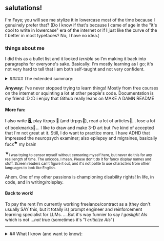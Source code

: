 ## salutations!

I'm Faye; you will see me stylize it in lowercase most of the time because I genuinely prefer that? (Do I know if that's because I came of age in the "it's cool to write in lowercase" era of the internet or if I just like the curve of the f better in most typefaces? No, I have no idea.) 

### things about me 
I did this as a bullet list and it looked *terrible* so I'm making it back into paragraphs for everyone's sake. 
Basically: I'm mostly learning as I go; it's not very hard to tell that I am both self-taught and not very confident. 

<details><summary>##### The extended summary:</summary> 
I figured out from a few specific projects and an internship, after nearly an entire English major, that I really loved graphic and web design. What you'd call UI or frontend now, but at the time *mumblemumbleaughts* required knowing allll the things. 

I tried, not very successfully, to take a course in web design to 180 that problem. I was neither in a good place at 20 and feeling lost, or the most motivated to do it while also finishing school; it **did not** get me a fantastic new frontend freelancing career. It **did** get me some useful skills and a "free" iMac which lasted like a decade and honestly, worth it. (Esp bc it was right before they came out with the totally un-upgradable BS they have now. I have since fully transitioned back to Windows, and also, worth it. Or rather, I kinda hate Microsoft too, but building your own PC is way superior to whatever the hell you can do with Apple's planned obsolescence, and they know it's the operating system and apps people want, so they make dual booting a pain in the ass. /rant) 
</details>

**Anyway:** I've never stopped trying to learn things! Mostly from free courses on the internet or squinting a lot at other people's code. Documentation is my friend :D :D i enjoy that Github really leans on MAKE A DAMN README

#### More fun: 
I also write 🖥, play ttrpgs 🎲 (and ~~tt~~rpgs📄), read a lot of articles📰... lose a lot of bookmarks📌...
I like to draw and make 3-D art but I've kind of accepted that I'm not great at it. Still, I do want to practice more.
I have ADHD that impressed the neuropsych examiner; also epilepsy and migraines, basically fυсκ<sup>★</sup> my brain

<sup>★</sup><small>I was trying to censor myself without censoring myself here, but never do this for any real length of time.
The unicode, I mean. Please don't do it for fancy display names and stuff. Screen readers can't figure it out, and it's not polite to use characters from other languages to look like English.</small>

Ahem. One of my other passions is championing disability rights! In life, in code, and in writing/roleplay. 

#### Back to work! 
To pay the rent I'm currently working freelance/contract as a (they don't usually SAY this, but it totally is) prompt engineer and reinforcement learning specialist for LLMs. 
....But it's way funnier to say *I gaslight AIs* which is not ...*not* true (sometimes it's "*I criticize AIs*")      

--- 

<details>
<summary>## What I know (and want to know):</summary> 
### languages  
#### markups  
- Markdown ✔ (esp the Obsidian flavor, but I work with it too, so)    
- HTML and XHTML: ✔     
	- legitimate question: does anyone even *use* XHTML? I remember when I was first learning web design in *mumblemumbleaughts* the course instructor was very *this is the future* yeah nah     
- Wikitext of various flavors ✔     
- CSS ❓    
	- let's call this "four years of high school spanish" fluency: can read, can write \[make adjustments], speaking \[eg writing from scratch] ... not so much    
	- I'm currently trying to learn this more fluently     
- JSON ⁉    
  - I can and have edited a JSON file, situationally, without screwing it up??? i think this is the "where's the bathroom/i speak english" immersion level    
  
#### programming  
- SQL ✔ just basics, but i have a shiny certificate and all that  
	- my household got into an es-cue-ell vs sequel argument (I say S Q L) before I even knew that was a thing and then we hit Wikipedia  
	- I enjoy the reason it's historically referred to as "Sequel". I still say SQL.     
		- So how do *you* say it?  
- Python 📚 currently learning  
- nothing else well. JavaScript's my next one.  
	- Tho technically since I'm using the Obsidian Dataview plugin, and some others, I'm getting a crashcourse in Javascript here and there      
	- (and also DQL and whatever other -QLs people choose to use; plus some Handlebar/Moustache/etc.  
		- SQL made adapting to queries pretty easy: do recommend)  

#### uh, spoken?  
- in which I'm being silly   
- ASL 📚 currently learning and would love love love anyone to sign with!   
- English ✔ born into this bizarre language  
- Spanish ❓ in the exact way mentioned above  
	- somehow, I managed to translate *Don Quixote* into English in HS but can't have a fluent conversation?!  
	- I can eavesdrop pretty accurately though so maybe it's just confidence  
- French ❓ more recently studied and therefore slightly better pronounced, but with a smaller vocabulary  
	- I would really like to master French tbh   
- German ❌  
	- ...tbf I have a great grasp on the *theory* of German, but I doubt I could remember much.  
		- if you are seriously depressed, have weirdly escalating epilepsy, and undiagnosed (not that I ...knew) ADHD: take a year off  
- not a spoken language but I'm also learning Morse Code! for funsies! will probably *never* master that one  
- I can read music fluently??   
</details>
